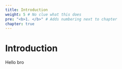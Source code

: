 ```yaml
---
title: Introduction
weight: 5 # No clue what this does
pre: "<b>1. </b>" # Adds numbering next to chapter
chapter: true
---
```


# Introduction

Hello bro

